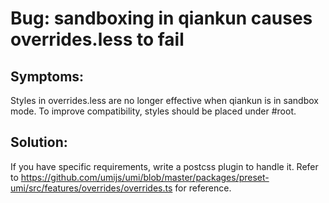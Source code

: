 # Bug: sandboxing in qiankun causes overrides.less to fail

## Symptoms:

Styles in overrides.less are no longer effective when qiankun is in sandbox mode. To improve compatibility, styles should be placed under #root.

## Solution:

If you have specific requirements, write a postcss plugin to handle it. Refer to <https://github.com/umijs/umi/blob/master/packages/preset-umi/src/features/overrides/overrides.ts> for reference.
